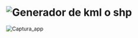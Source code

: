 # ![Generador de  kml o  shp](https://github.com/BlackH033/Excel_to_Kmz_or_shp/assets/95384317/ec831f3a-4763-4d0d-aa5d-c1585f65407e)

![Captura_app](https://github.com/BlackH033/Excel_to_Kmz_or_shp/assets/95384317/a576f76b-6466-4d31-988c-a06ac29b1f2a)
